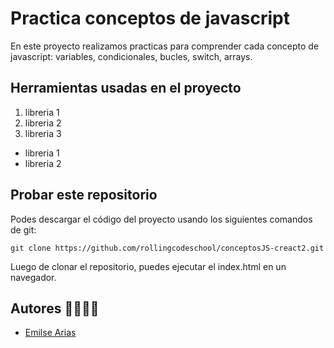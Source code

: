 # Practica conceptos de javascript
En este proyecto realizamos practicas para comprender cada concepto de javascript: variables, condicionales, bucles, switch, arrays.

## Herramientas usadas en el proyecto 
1. libreria 1
1. libreria 2
1. libreria 3

- libreria 1
- libreria 2

## Probar este repositorio

Podes descargar el código del proyecto usando los siguientes comandos de git:

`git clone https://github.com/rollingcodeschool/conceptosJS-creact2.git`

Luego de clonar el repositorio, puedes ejecutar el index.html en un navegador.

## Autores 👩‍💻👨‍💻

- [Emilse Arias](https://github.com/emiarias)

